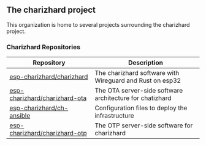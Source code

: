 ## The charizhard project

This organization is home to several projects surrounding the charizhard project.

### Charizhard Repositories

| Repository                      | Description                                                |
| ------------------------------- | ---------------------------------------------------------- |
| [esp-charizhard/charizhard]     | The charizhard software with Wireguard and Rust on esp32   |
| [esp-charizhard/charizhard-ota] | The OTA server-side software architecture for chatizhard   |
| [esp-charizhard/ch-ansible]     | Configuration files to deploy the infrastructure           |
| [esp-charizhard/charizhard-otp] | The OTP server-side software for charizhard                |

[esp-charizhard/charizhard]: https://github.com/esp-charizhard/charizhard
[esp-charizhard/charizhard-ota]: https://github.com/esp-charizhard/charizhard-ota
[esp-charizhard/ch-ansible]: https://github.com/esp-charizhard/ch-ansible
[esp-charizhard/charizhard-otp]: https://github.com/esp-charizhard/charizhard-otp
